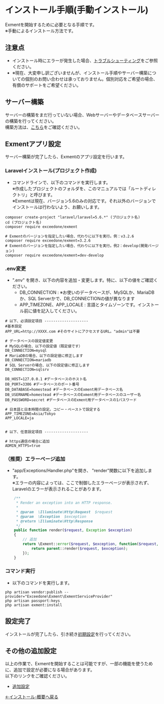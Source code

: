 # インストール手順(手動インストール)
Exmentを開始するために必要となる手順です。  
※手動によるインストール方法です。  

## 注意点
- インストール時にエラーが発生した場合、[トラブルシューティング](/ja/troubleshooting)をご参照ください。
- ※現在、大変申し訳ございませんが、インストール手順やサーバー構築についての個別のお問い合わせは承っておりません。個別対応をご希望の場合、有償のサポートをご希望ください。　　

## サーバー構築
サーバーの構築をまだ行っていない場合、Webサーバーやデータベースサーバーの構築を行ってください。  
構築方法は、[こちら](/ja/server)をご確認ください。


## Exmentアプリ設定
サーバー構築が完了したら、Exmentのアプリ設定を行います。

### Laravelインストール(プロジェクト作成)
- コマンドラインで、以下のコマンドを実行します。  
※作成したプロジェクトのフォルダを、このマニュアルでは「ルートディレクトリ」と呼びます。  
※Exmentは現在、バージョン5.6のみの対応です。それ以外のバージョンでインストールは行わないよう、お願いします。

~~~
composer create-project "laravel/laravel=5.6.*" (プロジェクト名)
cd (プロジェクト名)
composer require exceedone/exment

# Exmentのバージョンを指定したい場合、代わりに以下を実行。例：v3.2.6
composer require exceedone/exment=3.2.6
# Exmentのバージョンを指定したい場合、代わりに以下を実行。例2：develop(開発バージョン)
composer require exceedone/exment=dev-develop
~~~


### .env変更

- ".env" を開き、以下の内容を追加・変更します。<span class="red bold">特に、以下の値をご確認ください。</span>  
    - DB_CONNECTION : ※お使いのデータベースが、MySQLか、MariaDBか、SQL Serverかで、DB_CONNECTIONの値が異なります
    - APP_TIMEZONE、APP_LOCALE : 言語とタイムゾーンです。インストール前に値を記入してください。

~~~
# 以下、必須設定項目 --------------------
#基本設定
APP_URL=http://XXXX.com #そのサイトにアクセスするURL。"admin"は不要

# データベースの設定値変更
# MySQLの場合、以下の設定値（既定値です）
DB_CONNECTION=mysql
# MariaDBの場合、以下の設定値に修正します
DB_CONNECTION=mariadb
# SQL Serverの場合、以下の設定値に修正します
DB_CONNECTION=sqlsrv

DB_HOST=127.0.0.1 #データベースのホスト名
DB_PORT=3306 #データベースのポート番号
DB_DATABASE=homestead #データベースのExment用データベース名
DB_USERNAME=homestead #データベースのExment用データベースのユーザー名
DB_PASSWORD=secret #データベースのExment用データベースの1パスワード

# 日本語と日本時間の設定。コピー・ペーストで設定する
APP_TIMEZONE=Asia/Tokyo
APP_LOCALE=ja


# 以下、任意設定項目 --------------------

# https通信の場合に追加
ADMIN_HTTPS=true

~~~


### （推奨）エラーページ追加

- "app/Exceptions/Handler.php"を開き、 "render"関数に以下を追加します。  
※エラーの内容によっては、ここで制御したエラーページが表示されず、Laravelのエラーが表示されることがあります。

~~~ php
    /**
     * Render an exception into an HTTP response.
     *
     * @param  \Illuminate\Http\Request  $request
     * @param  \Exception  $exception
     * @return \Illuminate\Http\Response
     */
    public function render($request, Exception $exception)
    {
        // 追加
        return \Exment::error($request, $exception, function($request, $exception){
            return parent::render($request, $exception);
        });
    }
~~~


### コマンド実行
- 以下のコマンドを実行します。

~~~
php artisan vendor:publish --provider="Exceedone\Exment\ExmentServiceProvider"
php artisan passport:keys
php artisan exment:install
~~~

## 設定完了
インストールが完了したら、引き続き[初期設定](/ja/first_setting.md)を行ってください。  


## その他の追加設定
以上の作業で、Exmentを開始することは可能ですが、一部の機能を使うために、追加で設定が必要になる場合があります。  
以下のリンクをご確認ください。  
- [追加設定](/ja/quickstart_more)



[←インストール-概要へ戻る](/ja/quickstart)